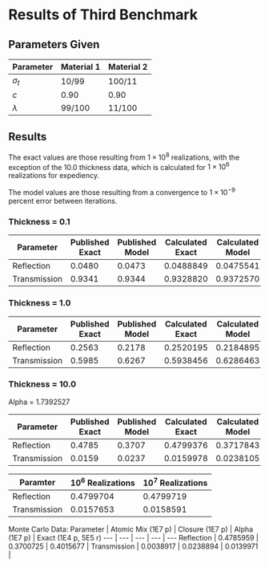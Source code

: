 # Results of Third Benchmark

## Parameters Given

Parameter | Material 1 | Material 2
--- | --- | ---
$\sigma_t$ | 10/99 | 100/11
$c$ | 0.90 | 0.90
$\lambda$ | 99/100 | 11/100

## Results

The exact values are those resulting from $1 \times 10^8$ realizations, with the exception of the 10.0 thickness data, which is calculated for $1 \times 10^6$ realizations for expediency.

The model values are those resulting from a convergence to $1 \times 10^{-9}$ percent error between iterations.

### Thickness = 0.1

Parameter | Published Exact | Published Model | Calculated Exact | Calculated Model
--- | --- | --- | --- | ---
Reflection | 0.0480 | 0.0473 | 0.0488849 | 0.0475541
Transmission | 0.9341 | 0.9344 | 0.9328820 | 0.9372570

### Thickness = 1.0

Parameter | Published Exact | Published Model | Calculated Exact | Calculated Model
--- | --- | --- | --- | ---
Reflection | 0.2563 | 0.2178 | 0.2520195 | 0.2184895
Transmission | 0.5985 | 0.6267 | 0.5938456 | 0.6286463

### Thickness = 10.0

Alpha = 1.7392527

Parameter | Published Exact | Published Model | Calculated Exact | Calculated Model | Alpha Closure | Atomic Mix
--- | --- | --- | --- | --- | --- | ---
Reflection | 0.4785 | 0.3707 | 0.4799376 | 0.3717843 | 0.4036980 | 0.4807157
Transmission | 0.0159 | 0.0237 | 0.0159978 | 0.0238105 | 0.0140277 | 0.0038574

Paramter | $10^6$ Realizations | $10^7$ Realizations
--- | --- | ---
Reflection | 0.4799704 | 0.4799719
Transmission | 0.0157653 | 0.0158591

Monte Carlo Data:
Parameter | Atomic Mix (1E7 p) | Closure (1E7 p) | Alpha (1E7 p) | Exact (1E4 p, 5E5 r)
--- | --- | --- | --- | ---
Reflection | 0.4785959 | 0.3700725 | 0.4015677 | 
Transmission | 0.0038917 | 0.0238894 | 0.0139971 | 
